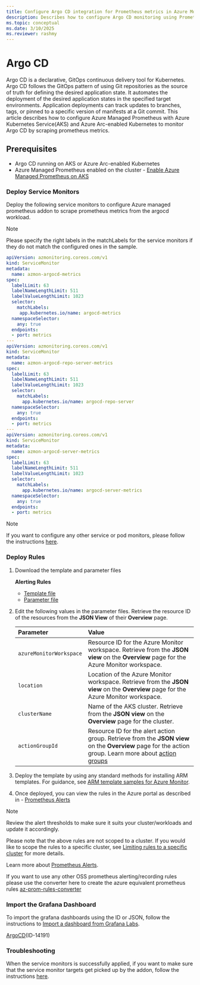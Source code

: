 ```yaml
---
title: Configure Argo CD integration for Prometheus metrics in Azure Monitor
description: Describes how to configure Argo CD monitoring using Prometheus metrics in Azure Monitor to Kubernetes cluster.
ms.topic: conceptual
ms.date: 3/10/2025
ms.reviewer: rashmy
---
```

# Argo CD
Argo CD is a declarative, GitOps continuous delivery tool for Kubernetes. Argo CD follows the GitOps pattern of using Git repositories as the source of truth for defining the desired application state. It automates the deployment of the desired application states in the specified target environments. Application deployments can track updates to branches, tags, or pinned to a specific version of manifests at a Git commit.
This article describes how to configure Azure Managed Prometheus with Azure Kubernetes Service(AKS) and Azure Arc-enabled Kubernetes to monitor Argo CD by scraping prometheus metrics. 

## Prerequisites

+ Argo CD running on AKS or Azure Arc-enabled Kubernetes
+ Azure Managed Prometheus enabled on the cluster - [Enable Azure Managed Prometheus on AKS](kubernetes-monitoring-enable.md#enable-prometheus-and-grafana)

### Deploy Service Monitors
Deploy the following service monitors to configure Azure managed prometheus addon to scrape prometheus metrics from the argocd workload.

> [!NOTE] 
> Please specify the right labels in the matchLabels for the service monitors if they do not match the configured ones in the sample.

```yaml
apiVersion: azmonitoring.coreos.com/v1
kind: ServiceMonitor
metadata:
  name: azmon-argocd-metrics
spec:
  labelLimit: 63
  labelNameLengthLimit: 511
  labelValueLengthLimit: 1023
  selector:
    matchLabels:
     app.kubernetes.io/name: argocd-metrics
  namespaceSelector:
    any: true
  endpoints:
  - port: metrics
---
apiVersion: azmonitoring.coreos.com/v1
kind: ServiceMonitor
metadata:
  name: azmon-argocd-repo-server-metrics
spec:
  labelLimit: 63
  labelNameLengthLimit: 511
  labelValueLengthLimit: 1023
  selector:
    matchLabels:
      app.kubernetes.io/name: argocd-repo-server
  namespaceSelector:
    any: true
  endpoints:
  - port: metrics
---
apiVersion: azmonitoring.coreos.com/v1
kind: ServiceMonitor
metadata:
  name: azmon-argocd-server-metrics
spec:
  labelLimit: 63
  labelNameLengthLimit: 511
  labelValueLengthLimit: 1023
  selector:
    matchLabels:
      app.kubernetes.io/name: argocd-server-metrics
  namespaceSelector:
    any: true
  endpoints:
  - port: metrics
  ```

> [!NOTE] 
> If you want to configure any other service or pod monitors, please follow the instructions [here](prometheus-metrics-scrape-crd.md#create-a-pod-or-service-monitor).

### Deploy Rules
1. Download the template and parameter files

    **Alerting Rules**
   - [Template file](https://github.com/Azure/prometheus-collector/blob/main/Azure-ARM-templates/Workload-Rules/Argo/argocd-alerting-rules.json)
   - [Parameter file](https://github.com/Azure/prometheus-collector/blob/main/Azure-ARM-templates/Workload-Rules/Alert-Rules-Parameters.json)


2. Edit the following values in the parameter files. Retrieve the resource ID of the resources from the **JSON View** of their **Overview** page.

    | Parameter | Value |
    |:---|:---|
    | `azureMonitorWorkspace` | Resource ID for the Azure Monitor workspace. Retrieve from the **JSON view** on the **Overview** page for the Azure Monitor workspace. |
    | `location` | Location of the Azure Monitor workspace. Retrieve from the **JSON view** on the **Overview** page for the Azure Monitor workspace. |
    | `clusterName` | Name of the AKS cluster. Retrieve from the **JSON view** on the **Overview** page for the cluster. |
    | `actionGroupId` | Resource ID for the alert action group. Retrieve from the **JSON view** on the **Overview** page for the action group. Learn more about [action groups](../alerts/action-groups.md) |

3. Deploy the template by using any standard methods for installing ARM templates. For guidance, see [ARM template samples for Azure Monitor](../resource-manager-samples.md).

4. Once deployed, you can view the rules in the Azure portal as described in - [Prometheus Alerts](../essentials/prometheus-rule-groups.md#view-prometheus-rule-groups)

> [!Note] 
> Review the alert thresholds to make sure it suits your cluster/workloads and update it accordingly.
>
> Please note that the above rules are not scoped to a cluster. If you would like to scope the rules to a specific cluster, see [Limiting rules to a specific cluster](../essentials/prometheus-rule-groups.md#limiting-rules-to-a-specific-cluster) for more details.
>
> Learn more about [Prometheus Alerts](../essentials/prometheus-rule-groups.md).
>
> If you want to use any other OSS prometheus alerting/recording rules please use the converter here to create the azure equivalent prometheus rules [az-prom-rules-converter](https://aka.ms/az-prom-rules-converter)


### Import the Grafana Dashboard

To import the grafana dashboards using the ID or JSON, follow the instructions to [Import a dashboard from Grafana Labs](/azure/managed-grafana/how-to-create-dashboard#import-a-grafana-dashboard). </br>

[ArgoCD](https://grafana.com/grafana/dashboards/14584-argocd/)(ID-14191)


### Troubleshooting
When the service monitors is successfully applied, if you want to make sure that the service monitor targets get picked up by the addon, follow the instructions [here](prometheus-metrics-troubleshoot.md#prometheus-interface). 


